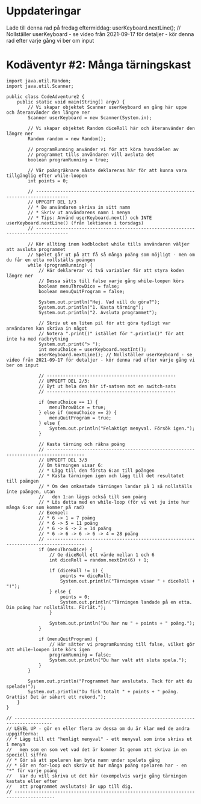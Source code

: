 # Uppdateringar

Lade till denna rad på fredag eftermiddag:
    userKeyboard.nextLine(); // Nollställer userKeyboard - se video från 2021-09-17 för detaljer - kör denna rad efter varje gång vi ber om input

# Kodäventyr #2: Många tärningskast

    import java.util.Random;
    import java.util.Scanner;
    
    public class CodeAdventure2 {
        public static void main(String[] argv) {
            // Vi skapar objektet Scanner userKeyboard en gång här uppe och återanvänder den längre ner
            Scanner userKeyboard = new Scanner(System.in);
    
            // Vi skapar objektet Random diceRoll här och återanvänder den längre ner
            Random random = new Random();
    
            // programRunning använder vi för att köra huvuddelen av
            // programmet tills användaren vill avsluta det
            boolean programRunning = true;
    
            // Vår poängräknare måste deklareras här för att kunna vara tillgänglig efter while-loopen
            int points = 0;
    
            // ----------------------------------------------------------------------------------
            // UPPGIFT DEL 1/3
            // * Be användaren skriva in sitt namn
            // * Skriv ut användarens namn i menyn
            // * Tips: Använd userKeyboard.next() och INTE userKeyboard.nextLine() (från lektionen i torsdags)
            // ----------------------------------------------------------------------------------
    
            // Kör allting inom kodblocket while tills användaren väljer att avsluta programmet
            // Spelet går ut på att få så många poäng som möjligt - men om du får en etta nollställs poängen
            while (programRunning) {
                // Här deklarerar vi två variabler för att styra koden längre ner
                // Dessa sätts till false varje gång while-loopen körs
                boolean menuThrowDice = false;
                boolean menuQuitProgram = false;
    
                System.out.println("Hej. Vad vill du göra?");
                System.out.println("1. Kasta tärning");
                System.out.println("2. Avsluta programmet");
    
                // Skriv ut en liten pil för att göra tydligt var användaren kan skriva in något
                // Notera ".print()" istället för ".println()" för att inte ha med radbrytning
                System.out.print("> ");
                int menuChoice = userKeyboard.nextInt();
                userKeyboard.nextLine(); // Nollställer userKeyboard - se video från 2021-09-17 för detaljer - kör denna rad efter varje gång vi ber om input
    
                // ------------------------------------------------
                // UPPGIFT DEL 2/3:
                // Byt ut hela den här if-satsen mot en switch-sats
                // ------------------------------------------------
    
                if (menuChoice == 1) {
                    menuThrowDice = true;
                } else if (menuChoice == 2) {
                    menuQuitProgram = true;
                } else {
                    System.out.println("Felaktigt menyval. Försök igen.");
                }
    
                // Kasta tärning och räkna poäng
                // ------------------------------------------------------------------------------------
                // UPPGIFT DEL 3/3
                // Om tärningen visar 6:
                // * Lägg till den första 6:an till poängen
                // * Kasta tärningen igen och lägg till det resultatet till poängen
                // * Om den omkastade tärningen landar på 1 så nollställs inte poängen, utan
                //   den 1:an läggs också till som poäng
                // * Lös detta med en while-loop (för vi vet ju inte hur många 6:or som kommer på rad)
                // Exempel:
                // * 6 -> 1 = 7 poäng
                // * 6 -> 5 = 11 poäng
                // * 6 -> 6 -> 2 = 14 poäng
                // * 6 -> 6 -> 6 -> 6 -> 4 = 28 poäng
                // ------------------------------------------------------------------------------------
                if (menuThrowDice) {
                    // Ge diceRoll ett värde mellan 1 och 6
                    int diceRoll = random.nextInt(6) + 1;
    
                    if (diceRoll != 1) {
                        points += diceRoll;
                        System.out.println("Tärningen visar " + diceRoll + "!");
                    } else {
                        points = 0;
                        System.out.println("Tärningen landade på en etta. Din poäng har nollställts. Förlåt.");
                    }
    
                    System.out.println("Du har nu " + points + " poäng.");
                }
    
                if (menuQuitProgram) {
                    // Här sätter vi programRunning till false, vilket gör att while-loopen inte körs igen
                    programRunning = false;
                    System.out.println("Du har valt att sluta spela.");
                }
            }
    
            System.out.println("Programmet har avslutats. Tack för att du spelade!");
            System.out.println("Du fick totalt " + points + " poäng. Grattis! Det är säkert ett rekord.");
        }
    }
    
    // ------------------------------------------------------------------------------------
    // LEVEL UP - gör en eller flera av dessa om du är klar med de andra uppgifterna:
    // * Lägg till ett "hemligt menyval" - ett menyval som inte skrivs ut i menyn
    //   men som en som vet vad det är kommer åt genom att skriva in en speciell siffra
    // * Gör så att spelaren kan byta namn under spelets gång
    // * Gör en for-loop och skriv ut hur många poäng spelaren har - en "*" för varje poäng
    //   Var du vill skriva ut det här (exempelvis varje gång tärningen kastats eller efter
    //   att programmet avslutats) är upp till dig.
    // -------------------------------------------------------------------------------------